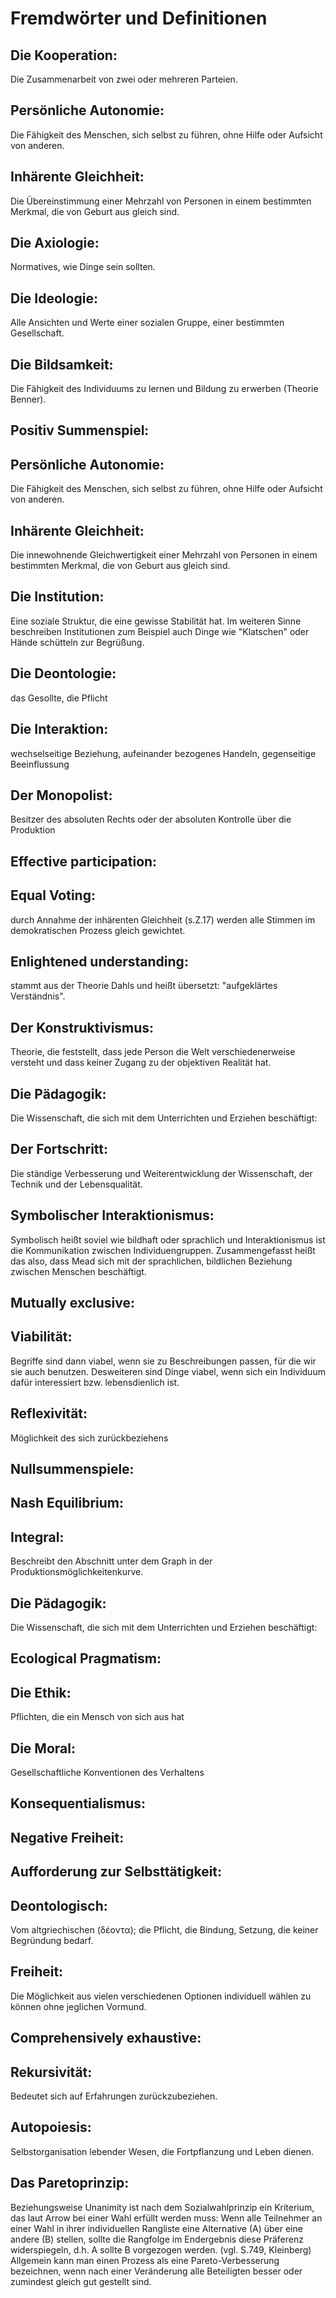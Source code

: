 # Fremdwörter und Definitionen
## Die Kooperation:
Die Zusammenarbeit von zwei oder mehreren Parteien.
## Persönliche Autonomie:
Die Fähigkeit des Menschen, sich selbst zu führen, ohne Hilfe oder Aufsicht von anderen.
## Inhärente Gleichheit:
Die Übereinstimmung einer Mehrzahl von Personen in einem bestimmten Merkmal, die von Geburt aus gleich sind.
## Die Axiologie:
Normatives, wie Dinge sein sollten.
## Die Ideologie:
Alle Ansichten und Werte einer sozialen Gruppe, einer bestimmten Gesellschaft.
## Die Bildsamkeit:
Die Fähigkeit des Individuums zu lernen und Bildung zu erwerben (Theorie Benner).
## Positiv Summenspiel:

## Persönliche Autonomie:
Die Fähigkeit des Menschen, sich selbst zu führen, ohne Hilfe oder Aufsicht von anderen.
## Inhärente Gleichheit:
Die innewohnende Gleichwertigkeit einer Mehrzahl von Personen in einem bestimmten Merkmal, die von Geburt aus gleich sind.
## Die Institution:
Eine soziale Struktur, die eine gewisse Stabilität hat. Im weiteren Sinne beschreiben Institutionen zum Beispiel auch Dinge wie "Klatschen" oder Hände schütteln zur Begrüßung.
## Die Deontologie:
das Gesollte, die Pflicht
## Die Interaktion:
wechselseitige Beziehung, aufeinander bezogenes Handeln, gegenseitige Beeinflussung
## Der Monopolist:
Besitzer des absoluten Rechts oder der absoluten Kontrolle über die Produktion
## Effective participation:

## Equal Voting:
durch Annahme der inhärenten Gleichheit (s.Z.17) werden alle Stimmen im demokratischen Prozess gleich gewichtet.
## Enlightened understanding:
stammt aus der Theorie Dahls und heißt übersetzt: "aufgeklärtes Verständnis".
## Der Konstruktivismus:
Theorie, die feststellt, dass jede Person die Welt verschiedenerweise versteht und dass keiner Zugang zu der objektiven Realität hat.
## Die Pädagogik:
Die Wissenschaft, die sich mit dem Unterrichten und Erziehen beschäftigt:
## Der Fortschritt:
Die ständige Verbesserung und Weiterentwicklung der Wissenschaft, der Technik und der Lebensqualität.
## Symbolischer Interaktionismus:
Symbolisch heißt soviel wie bildhaft oder sprachlich und Interaktionismus ist die Kommunikation zwischen Individuengruppen.
Zusammengefasst heißt das also, dass Mead sich mit der sprachlichen, bildlichen Beziehung zwischen Menschen beschäftigt.
## Mutually exclusive:

## Viabilität:
Begriffe sind dann viabel, wenn sie zu Beschreibungen passen, für die wir sie auch benutzen. Desweiteren sind Dinge viabel, wenn sich ein Individuum dafür interessiert bzw. lebensdienlich ist.
## Reflexivität:
Möglichkeit des sich zurückbeziehens
## Nullsummenspiele:

## Nash Equilibrium:
<!-- bitte bei Siebert nachschauen und Definition zitieren -->
## Integral:
Beschreibt den Abschnitt unter dem Graph in der Produktionsmöglichkeitenkurve.
## Die Pädagogik:
Die Wissenschaft, die sich mit dem Unterrichten und Erziehen beschäftigt:
## Ecological Pragmatism:

## Die Ethik:
Pflichten, die ein Mensch von sich aus hat
## Die Moral:
Gesellschaftliche Konventionen des Verhaltens
## Konsequentialismus:

## Negative Freiheit:

## Aufforderung zur Selbsttätigkeit:

## Deontologisch:
Vom altgriechischen (δέοντα); die Pflicht, die Bindung, Setzung, die keiner Begründung bedarf.
## Freiheit:
Die Möglichkeit aus vielen verschiedenen Optionen individuell wählen zu können ohne jeglichen Vormund.
## Comprehensively exhaustive:

## Rekursivität:
Bedeutet sich auf Erfahrungen zurückzubeziehen.
## Autopoiesis:
Selbstorganisation lebender Wesen, die Fortpflanzung und Leben dienen.
## Das Paretoprinzip:
Beziehungsweise Unanimity ist nach dem Sozialwahlprinzip ein Kriterium, das laut Arrow bei einer Wahl erfüllt werden muss: Wenn alle Teilnehmer an einer Wahl in ihrer individuellen Rangliste eine Alternative (A) über eine andere (B) stellen, sollte die Rangfolge im Endergebnis diese Präferenz widerspiegeln, d.h. A sollte B vorgezogen werden. (vgl. S.749, Kleinberg)
Allgemein kann man einen Prozess als eine Pareto-Verbesserung bezeichnen, wenn nach einer Veränderung alle Beteiligten besser oder zumindest gleich gut gestellt sind.
